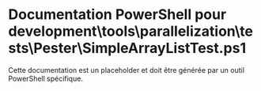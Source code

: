 # Documentation PowerShell pour development\tools\parallelization\tests\Pester\SimpleArrayListTest.ps1

Cette documentation est un placeholder et doit être générée par un outil PowerShell spécifique.
